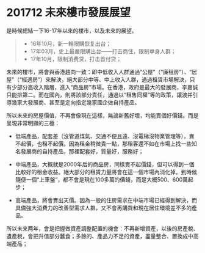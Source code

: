 # 201712  未來樓市發展展望


是時候總結一下16-17年以來的樓市，以及未來的展望。


> * 16年10月，新一輪限購恢复出台；
> * 17年03月，史上最嚴限購出台——打击商住，限制单身人群；
> * 17年10月，限制消费贷，打击首付贷；


未來的樓市，將會與香港趨向一致：即中低收入人群通過“公屋”（“廉租房”）、“居屋”（“經適房”）來解決，絕大部分中等、中上收入人群，通過租賃市場解決，只有少部分高收入階層，進入“商品房”市場。在香港，政府是最大的發展商，李嘉誠只能排第二。而在國內，則將該部分責任，通過以“租售同權”等的政策，讓渡并引導幾家大發展商、甚至是定向指定幾家國企做自持產品。


所以未來的房屋價值，不再會像現在這樣，無論新舊好壞，均能賣個好價錢。而是呈現非常明顯的三極：
* 低端產品，配套差（沒管道煤氣、交通不便且遠、沒電梯沒物業管理等），賣不起價，也租不起價。因為租金稍微貴一點，那租客還不如在市場上找一些知名發展商的自持產品，那裡配套好，質量好，服務好；


* 中端產品，大概就是2000年后的商品房，同樣賣不起價錢，但可以得到一個比較好的租金收益。絕大部分的租賃力量將會在這一個市場內消化掉。到時候隨便一個“上車盤”，都不會是現在100多萬的價錢，而是大概500、600萬起步；


* 高端產品，將會賣出天價。因為一般的住房需求在中端市場已經得到解決，而具備強大消費力的改善型需求人群，又不會再購買和現在居住環境差不多的產品。


所以未来两年，會是把握做資產調整配置的機會：不再新增資產，以後的房產稅、遺產稅，會把升值部分蠶食；多餘的、產品力不足的資產，盡量整合、置換成中高端產品；
